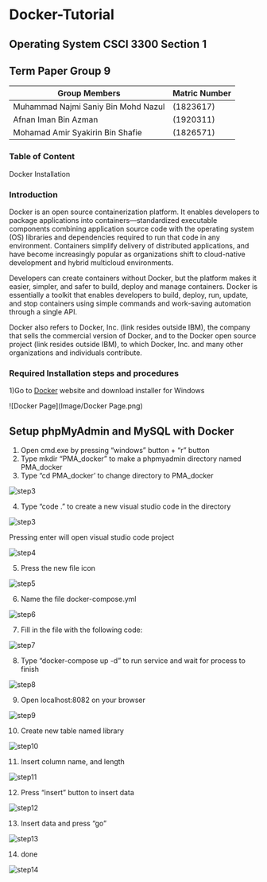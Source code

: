 # Docker-Tutorial

## Operating System CSCI 3300 Section 1
## Term Paper Group 9
Group Members | Matric Number
--------------|--------------
 Muhammad Najmi Saniy Bin Mohd Nazul | (1823617)
 Afnan Iman Bin Azman | (1920311)
 Mohamad Amir Syakirin Bin Shafie | (1826571)

### Table of Content

Docker Installation

### Introduction
Docker is an open source containerization platform. It enables developers to package applications into containers—standardized executable components combining application source code with the operating system (OS) libraries and dependencies required to run that code in any environment. Containers simplify delivery of distributed applications, and have become increasingly popular as organizations shift to cloud-native development and hybrid multicloud environments.

Developers can create containers without Docker, but the platform makes it easier, simpler, and safer to build, deploy and manage containers. Docker is essentially a toolkit that enables developers to build, deploy, run, update, and stop containers using simple commands and work-saving automation through a single API.

Docker also refers to Docker, Inc. (link resides outside IBM), the company that sells the commercial version of Docker, and to the Docker open source project (link resides outside IBM), to which Docker, Inc. and many other organizations and individuals contribute.


### Required Installation steps and procedures
1)Go to [Docker](https://www.docker.com/products/docker-desktop/) website and download installer for Windows

![Docker Page](Image/Docker Page.png)

## Setup phpMyAdmin and MySQL with Docker
1. Open cmd.exe by pressing “windows” button + “r” button
2. Type mkdir “PMA_docker” to make a phpmyadmin directory named PMA_docker
3. Type “cd PMA_docker’ to change directory to PMA_docker

![step3](/Image/dockerPMAsetup/step3.png)


4. Type “code .” to create a new visual studio code in the directory


![step3](/Image/dockerPMAsetup/step4.png)


Pressing enter will open visual studio code project


![step4](/Image/dockerPMAsetup/step4_2.png)


5. Press the new file icon


![step5](/Image/dockerPMAsetup/step5.png)


6. Name the file docker-compose.yml


![step6](/Image/dockerPMAsetup/step6.png)


7. Fill in the file with the following code:


![step7](/Image/dockerPMAsetup/step7.png)


8. Type “docker-compose up -d” to run service and wait for process to finish


![step8](/Image/dockerPMAsetup/step9.png)


9. Open localhost:8082 on your browser


![step9](/Image/dockerPMAsetup/step10.png)


10. Create new table named library


![step10](/Image/dockerPMAsetup/step11.png)


11. Insert column name, and length


![step11](/Image/dockerPMAsetup/step12.png)


12. Press “insert” button to insert data


![step12](/Image/dockerPMAsetup/step13.png)


13. Insert data and press “go”


![step13](/Image/dockerPMAsetup/step14.png)


14. done 


![step14](/Image/dockerPMAsetup/step15.png)

###
###
